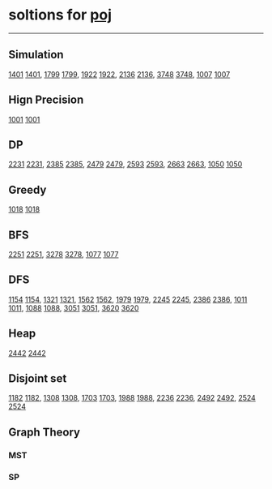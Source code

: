 # soltions for [poj](http://poj.org/)
-------------------------------------

## Simulation

[1401] [1401], [1799] [1799], [1922] [1922], [2136] [2136], [3748] [3748],
[1007] [1007]

## Hign Precision

[1001] [1001]

## DP

[2231] [2231], [2385] [2385], [2479] [2479], [2593] [2593], [2663] [2663],
[1050] [1050]

## Greedy

[1018] [1018]

## BFS

[2251] [2251], [3278] [3278], [1077] [1077]

## DFS

[1154] [1154], [1321] [1321], [1562] [1562], [1979] [1979], [2245] [2245],
[2386] [2386], [1011] [1011], [1088] [1088], [3051] [3051], [3620] [3620]

## Heap

[2442] [2442]

## Disjoint set

[1182] [1182], [1308] [1308], [1703] [1703], [1988] [1988], [2236] [2236],
[2492] [2492], [2524] [2524]

## Graph Theory

### MST

### SP

[1001]: https://github.com/zj-1/poj/blob/master/solutions/poj1001.cpp
[1007]: https://github.com/zj-1/poj/blob/master/solutions/poj1007.cpp
[1011]: https://github.com/zj-1/poj/blob/master/solutions/poj1011.cpp
[1018]: https://github.com/zj-1/poj/blob/master/solutions/poj1018.cpp
[1050]: https://github.com/zj-1/poj/blob/master/solutions/poj1050.cpp
[1077]: https://github.com/zj-1/poj/blob/master/solutions/poj1077.cpp
[1088]: https://github.com/zj-1/poj/blob/master/solutions/poj1088.cpp
[1154]: https://github.com/zj-1/poj/blob/master/solutions/poj1154.cpp
[1182]: https://github.com/zj-1/poj/blob/master/solutions/poj1182.cpp
[1308]: https://github.com/zj-1/poj/blob/master/solutions/poj1308.cpp
[1321]: https://github.com/zj-1/poj/blob/master/solutions/poj1321.cpp
[1401]: https://github.com/zj-1/poj/blob/master/solutions/poj1401.cpp
[1562]: https://github.com/zj-1/poj/blob/master/solutions/poj1562.cpp
[1703]: https://github.com/zj-1/poj/blob/master/solutions/poj1703.cpp
[1799]: https://github.com/zj-1/poj/blob/master/solutions/poj1799.cpp
[1922]: https://github.com/zj-1/poj/blob/master/solutions/poj1922.cpp
[1979]: https://github.com/zj-1/poj/blob/master/solutions/poj1979.cpp
[1988]: https://github.com/zj-1/poj/blob/master/solutions/poj1988.cpp
[2136]: https://github.com/zj-1/poj/blob/master/solutions/poj2136.cpp
[2231]: https://github.com/zj-1/poj/blob/master/solutions/poj2231.cpp
[2236]: https://github.com/zj-1/poj/blob/master/solutions/poj2236.cpp
[2245]: https://github.com/zj-1/poj/blob/master/solutions/poj2245.cpp
[2251]: https://github.com/zj-1/poj/blob/master/solutions/poj2251.cpp
[2385]: https://github.com/zj-1/poj/blob/master/solutions/poj2385.cpp
[2386]: https://github.com/zj-1/poj/blob/master/solutions/poj2386.cpp
[2442]: https://github.com/zj-1/poj/blob/master/solutions/poj2442.cpp
[2479]: https://github.com/zj-1/poj/blob/master/solutions/poj2479.cpp
[2492]: https://github.com/zj-1/poj/blob/master/solutions/poj2492.cpp
[2524]: https://github.com/zj-1/poj/blob/master/solutions/poj2524.cpp
[2593]: https://github.com/zj-1/poj/blob/master/solutions/poj2593.cpp
[2663]: https://github.com/zj-1/poj/blob/master/solutions/poj2663.cpp
[3278]: https://github.com/zj-1/poj/blob/master/solutions/poj3278.cpp
[3748]: https://github.com/zj-1/poj/blob/master/solutions/poj3748.cpp
[3051]: https://github.com/zj-1/poj/blob/master/solutions/poj3051.cpp
[3620]: https://github.com/zj-1/poj/blob/master/solutions/poj3620.cpp
